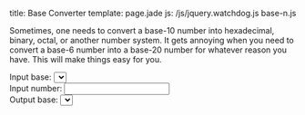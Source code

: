 title: Base Converter
template: page.jade
js: /js/jquery.watchdog.js base-n.js

Sometimes, one needs to convert a base-10 number into hexadecimal, binary, octal, or another number system.  It gets annoying when you need to convert a base-6 number into a base-20 number for whatever reason you have.  This will make things easy for you.

Input base: <select class="watch" name="inbase"></select><br>
Input number: <input class="watch" type="text" name="src"><br>
Output base: <select class="watch" name="outbase"></select>

<div class="output outline"></div>
